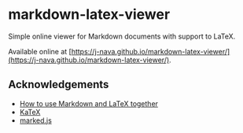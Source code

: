 # markdown-latex-viewer

Simple online viewer for Markdown documents with support to LaTeX.

Available online at [https://j-nava.github.io/markdown-latex-viewer/](https://j-nava.github.io/markdown-latex-viewer/).

## Acknowledgements
* [How to use Markdown and LaTeX together](https://ashki23.github.io/markdown-latex.html "this page")
* [KaTeX](https://katex.org)
* [marked.js](https://marked.js.org/)

